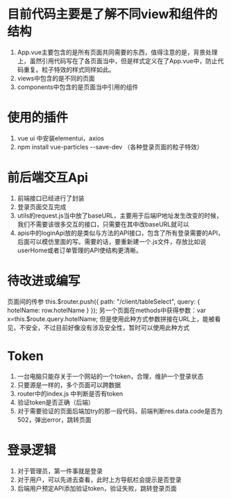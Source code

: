 # 目前代码主要是了解不同view和组件的结构
1. App.vue主要包含的是所有页面共同需要的东西，值得注意的是，背景处理上，虽然引用代码写在了各页面当中，但是样式定义在了App.vue中，防止代码重复。粒子特效的样式同样如此。
2. views中包含的是不同的页面
3. components中包含的是页面当中引用的组件

# 使用的插件
1. vue ui 中安装elementui，axios
2. npm install vue-particles --save-dev （各种登录页面的粒子特效）

# 前后端交互Api
1. 前端接口已经进行了封装
2. 登录页面交互完成
3. utils的request.js当中放了baseURL，主要用于后端IP地址发生改变的时候，我们不需要该很多交互的接口，只需要在其中改baseURL就可以
4. apis中的loginApi放的是类似与方法的API接口，包含了所有登录需要的API，后面可以模仿里面的写。需要的话，要重新建一个.js文件，存放比如说userHome或者订单管理的API使结构更清晰。

# 待改进或编写
页面间的传参
this.$router.push({ path: "/client/tableSelect", query: { hotelName: row.hotelName } });
另一个页面在methods中获得参数：var x=this.$route.query.hotelName;
但是使用此种方式参数拼接在URL上，能被看见，不安全，不过目前好像没有涉及安全性，暂时可以使用此种方式

# Token
1. 一台电脑只能存关于一个网站的一个token，合理，维护一个登录状态
2. 只要源是一样的，多个页面可以跨数据
3. router中的index.js 中判断是否有token
4. 验证token是否正确（后端）
5. 对于需要验证的页面后端加try的那一段代码，前端判断res.data.code是否为502，弹出error，跳转页面
<!-- 5. 在request.js中对所有的前端API都加个请求头 -->

# 登录逻辑
1. 对于管理员，第一件事就是登录
2. 对于用户，可以先进去查看，此时上方导航栏会提示是否登录
3. 后端用户预定API添加验证token，验证失败，跳转登录页面